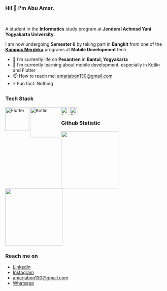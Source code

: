 ### Hi! 👋 I'm Abu Amar.
<br>

A student in the **Informatics** study program at **Jenderal Achmad Yani Yogyakarta University.**

I am now undergoing **Semester 6** by taking part in **Bangkit** from one of the <a href="https://github.com/dicodingacademy">**Kampus Merdeka**</a> programs at **Mobile Development** tech

- 🔭 I’m currently life on **Pesantren** in **Bantul, Yogyakarta**
- 🌱 I’m currently learning about mobile development, especially in Kotlin and Flutter
- 📫 How to reach me: amarjabon130@gmail.com
- ⚡ Fun fact: Nothing

### Tech Stack
  <a href="https://flutter.dev/"><img align="left" alt="Flutter" title="Flutter" width="75px" src="https://upload.wikimedia.org/wikipedia/commons/thumb/4/44/Google-flutter-logo.svg/180px-Google-flutter-logo.svg.png" /></a>
  <a href="https://kotlinlang.org/"><img align="left" alt="Kotlin" title="Kotlin" width="95px" src="https://upload.wikimedia.org/wikipedia/commons/thumb/d/d4/Kotlin_logo.svg/330px-Kotlin_logo.svg.png" /></a>
  <a href="#"><img align="left" alt="Excel" title="Excel" width="25px" src="https://upload.wikimedia.org/wikipedia/commons/thumb/3/34/Microsoft_Office_Excel_%282019%E2%80%93present%29.svg/105px-Microsoft_Office_Excel_%282019%E2%80%93present%29.svg.png" /></a>
  <a href="https://www.python.org/"><img align="left" alt="Python" title="Python" width="25px" src="https://upload.wikimedia.org/wikipedia/commons/c/c3/Python-logo-notext.svg" /></a>
  <br>
  
### Github Statistic
<p align="left">
<a href="https://github.com/dimasmds">
  <img height="180em" src="https://github-readme-stats-eight-theta.vercel.app/api?username=abuamar142&show_icons=true&theme=algolia&include_all_commits=true&count_private=true"/>
  <img height="180em" src="https://github-readme-stats-eight-theta.vercel.app/api/top-langs/?username=abuamar142&layout=compact&langs_count=8&theme=algolia"/>
</a>
</p>

### Reach me on
- <a href="https://linkedin.com/in/abu-amar/">LinkedIn</a>
- <a href="https://instagram.com/abuuamar_">Instagram</a>
- amarjabon130@gmail.com
- <a href="https://wa.me/6281520471914">Whatsapp</a>
